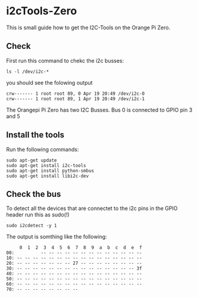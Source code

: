 # i2cTools-Zero

This is small guide how to get the I2C-Tools on the Orange Pi Zero.


## Check    
First run this command to chekc the i2c busses:
```    
ls -l /dev/i2c-*
```  
 you should see the folowing output
```
crw------- 1 root root 89, 0 Apr 19 20:49 /dev/i2c-0
crw------- 1 root root 89, 1 Apr 19 20:49 /dev/i2c-1
```
The Orangepi Pi Zero has two I2C Busses. Bus 0 is connected to GPIO pin 3 and 5

## Install the tools
Run the following commands:
```
sudo apt-get update
sudo apt-get install i2c-tools  
sudo apt-get install python-smbus  
sudo apt-get install libi2c-dev     
```

## Check the bus
To detect all the devices that are connectet to the i2c pins in the GPIO header run this as sudo(!)
```
sudo i2cdetect -y 1
```
The output is somthing like the following:
```
     0  1  2  3  4  5  6  7  8  9  a  b  c  d  e  f
00:          -- -- -- -- -- -- -- -- -- -- -- -- --
10: -- -- -- -- -- -- -- -- -- -- -- -- -- -- -- --
20: -- -- -- -- -- -- -- 27 -- -- -- -- -- -- -- --
30: -- -- -- -- -- -- -- -- -- -- -- -- -- -- -- 3f
40: -- -- -- -- -- -- -- -- -- -- -- -- -- -- -- --
50: -- -- -- -- -- -- -- -- -- -- -- -- -- -- -- --
60: -- -- -- -- -- -- -- -- -- -- -- -- -- -- -- --
70: -- -- -- -- -- -- -- --
```
